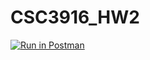 # CSC3916_HW2
[![Run in Postman](https://run.pstmn.io/button.svg)](https://app.getpostman.com/run-collection/ce6777c24a1881a4f2c5#?env%5BHW2%5D=W3sia2V5IjoiVU5JUVVFX0tFWSIsInZhbHVlIjoiVHdvIiwiZW5hYmxlZCI6dHJ1ZX0seyJrZXkiOiJ0b2tlbiIsInZhbHVlIjoiIiwiZW5hYmxlZCI6dHJ1ZX0seyJrZXkiOiJlY2hvX2JvZHkiLCJ2YWx1ZSI6IiIsImVuYWJsZWQiOnRydWV9XQ==)
